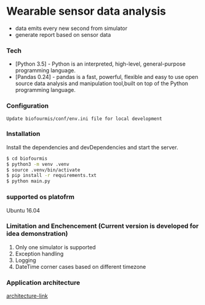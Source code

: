 # Wearable sensor data analysis
  - data emits every new second from simulator
  - generate report based on sensor data

### Tech
* [Python 3.5] - Python is an interpreted, high-level, general-purpose programming language.
* [Pandas 0.24] - pandas is a fast, powerful, flexible and easy to use open source data analysis and manipulation tool,built on top of the Python programming language.


### Configuration
    Update biofourmis/conf/env.ini file for local development

### Installation
Install the dependencies and devDependencies and start the server.

```sh
$ cd biofourmis
$ python3 -m venv .venv
$ source .venv/bin/activate
$ pip install -r requirements.txt
$ python main.py
```
### supported os platofrm
Ubuntu 16.04

### Limitation and Enchencement (Current version is developed for idea demonstration)
1. Only one simulator is supported
2. Exception handling
3. Logging
4. DateTime corner cases based on different timezone

### Application architecture
   [architecture-link](https://drive.google.com/file/d/1Zf4tFszhy-izd0fpA4OWb-qvkPAUwxZW/view?usp=sharing
)


   [git-repo-url]: <https://github.com/sunil16/biofourmis.git>
   [Python]: <https://www.python.org/>
   [Pandas]: <https://pandas.pydata.org/>

